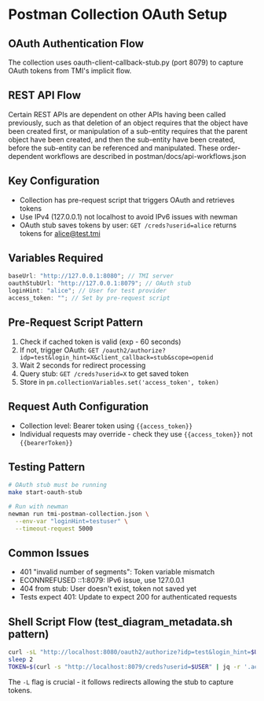# Postman Collection OAuth Setup

## OAuth Authentication Flow

The collection uses oauth-client-callback-stub.py (port 8079) to capture OAuth tokens from TMI's implicit flow.

## REST API Flow

Certain REST APIs are dependent on other APIs having been called previously, such as that deletion of an object requires that the object have been created first, or manipulation of a sub-entity requires that the parent object have been created, and then the sub-entity have been created, before the sub-entity can be referenced and manipulated. These order-dependent workflows are described in postman/docs/api-workflows.json

## Key Configuration

- Collection has pre-request script that triggers OAuth and retrieves tokens
- Use IPv4 (127.0.0.1) not localhost to avoid IPv6 issues with newman
- OAuth stub saves tokens by user: `GET /creds?userid=alice` returns tokens for alice@test.tmi

## Variables Required

```javascript
baseUrl: "http://127.0.0.1:8080"; // TMI server
oauthStubUrl: "http://127.0.0.1:8079"; // OAuth stub
loginHint: "alice"; // User for test provider
access_token: ""; // Set by pre-request script
```

## Pre-Request Script Pattern

1. Check if cached token is valid (exp - 60 seconds)
2. If not, trigger OAuth: `GET /oauth2/authorize?idp=test&login_hint=X&client_callback=stub&scope=openid`
3. Wait 2 seconds for redirect processing
4. Query stub: `GET /creds?userid=X` to get saved token
5. Store in `pm.collectionVariables.set('access_token', token)`

## Request Auth Configuration

- Collection level: Bearer token using `{{access_token}}`
- Individual requests may override - check they use `{{access_token}}` not `{{bearerToken}}`

## Testing Pattern

```bash
# OAuth stub must be running
make start-oauth-stub

# Run with newman
newman run tmi-postman-collection.json \
  --env-var "loginHint=testuser" \
  --timeout-request 5000
```

## Common Issues

- 401 "invalid number of segments": Token variable mismatch
- ECONNREFUSED ::1:8079: IPv6 issue, use 127.0.0.1
- 404 from stub: User doesn't exist, token not saved yet
- Tests expect 401: Update to expect 200 for authenticated requests

## Shell Script Flow (test_diagram_metadata.sh pattern)

```bash
curl -sL "http://localhost:8080/oauth2/authorize?idp=test&login_hint=$USER&client_callback=http://localhost:8079/&scope=openid"
sleep 2
TOKEN=$(curl -s "http://localhost:8079/creds?userid=$USER" | jq -r '.access_token')
```

The `-L` flag is crucial - it follows redirects allowing the stub to capture tokens.

